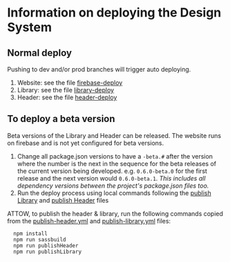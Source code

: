# Information on deploying the Design System

## Normal deploy
Pushing to dev and/or prod branches will trigger auto deploying.
1. Website: see the file [firebase-deploy](.github/workflows/firebase-deploy.yml)
1. Library: see the file [library-deploy](.github/workflows/publish-library.yml)
1. Header: see the file [header-deploy](.github/workflows/publish-utah-header.yml)

## To deploy a beta version
Beta versions of the Library and Header can be released. The website runs on firebase and is not yet configured for beta versions.
1. Change all package.json versions to have a `-beta.#` after the version where the number is the next in the sequence for the beta releases of the current version being developed. e.g. `0.6.0-beta.0` for the first release and the next version would `0.6.0-beta.1`. *This includes all dependency versions between the project's package.json files too.*
1. Run the deploy process using local commands following the [publish Library](.github/workflows/publish-library.yml) and [publish Header](.github/workflows/publish-utah-header.yml) files

ATTOW, to publish the header & library, run the following commands copied from the [publish-header.yml](.github/workflows/publish-utah-header.yml) and [publish-library.yml](.github/workflows/publish-utah-library.yml) files:
```shell
  npm install
  npm run sassbuild
  npm run publishHeader
  npm run publishLibrary
```
